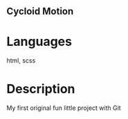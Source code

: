## Cycloid Motion

# Languages
html, scss

# Description
My first original fun little project with Git